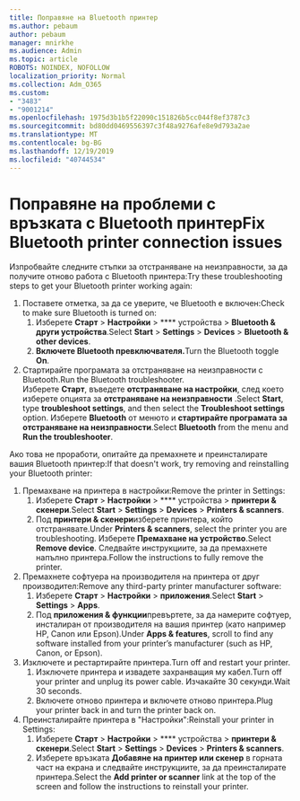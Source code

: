 ```yaml
---
title: Поправяне на Bluetooth принтер
ms.author: pebaum
author: pebaum
manager: mnirkhe
ms.audience: Admin
ms.topic: article
ROBOTS: NOINDEX, NOFOLLOW
localization_priority: Normal
ms.collection: Adm_O365
ms.custom:
- "3483"
- "9001214"
ms.openlocfilehash: 1975d3b1b5f22090c151826b5cc044f8ef3787c3
ms.sourcegitcommit: bd80dd0469556397c3f48a9276afe8e9d793a2ae
ms.translationtype: MT
ms.contentlocale: bg-BG
ms.lasthandoff: 12/19/2019
ms.locfileid: "40744534"
---
```

# <a name="fix-bluetooth-printer-connection-issues"></a><span data-ttu-id="49e1e-102">Поправяне на проблеми с връзката с Bluetooth принтер</span><span class="sxs-lookup"><span data-stu-id="49e1e-102">Fix Bluetooth printer connection issues</span></span>

<span data-ttu-id="49e1e-103">Изпробвайте следните стъпки за отстраняване на неизправности, за да получите отново работа с Bluetooth принтера:</span><span class="sxs-lookup"><span data-stu-id="49e1e-103">Try these troubleshooting steps to get your Bluetooth printer working again:</span></span>


1. <span data-ttu-id="49e1e-104">Поставете отметка, за да се уверите, че Bluetooth е включен:</span><span class="sxs-lookup"><span data-stu-id="49e1e-104">Check to make sure Bluetooth is turned on:</span></span>
    1. <span data-ttu-id="49e1e-105">Изберете **Старт** > **Настройки** > \*\*\*\* устройства > **Bluetooth & други устройства**.</span><span class="sxs-lookup"><span data-stu-id="49e1e-105">Select **Start** > **Settings** > **Devices** > **Bluetooth & other devices**.</span></span>
    2. <span data-ttu-id="49e1e-106">**Включете Bluetooth превключвателя.**</span><span class="sxs-lookup"><span data-stu-id="49e1e-106">Turn the Bluetooth toggle **On**.</span></span>
2. <span data-ttu-id="49e1e-107">Стартирайте програмата за отстраняване на неизправности с Bluetooth.</span><span class="sxs-lookup"><span data-stu-id="49e1e-107">Run the Bluetooth troubleshooter.</span></span> <br>
    <span data-ttu-id="49e1e-108">Изберете **Старт**, въведете **отстраняване на настройки**, след което изберете опцията за **отстраняване на неизправности** .</span><span class="sxs-lookup"><span data-stu-id="49e1e-108">Select **Start**, type **troubleshoot settings**, and then select the **Troubleshoot settings** option.</span></span> <span data-ttu-id="49e1e-109">Изберете **Bluetooth** от менюто и **стартирайте програмата за отстраняване на неизправности**.</span><span class="sxs-lookup"><span data-stu-id="49e1e-109">Select **Bluetooth** from the menu and **Run the troubleshooter**.</span></span>

<span data-ttu-id="49e1e-110">Ако това не проработи, опитайте да премахнете и преинсталирате вашия Bluetooth принтер:</span><span class="sxs-lookup"><span data-stu-id="49e1e-110">If that doesn't work, try removing and reinstalling your Bluetooth printer:</span></span>

1. <span data-ttu-id="49e1e-111">Премахване на принтера в настройки:</span><span class="sxs-lookup"><span data-stu-id="49e1e-111">Remove the printer in Settings:</span></span>
    1. <span data-ttu-id="49e1e-112">Изберете **Старт** > **Настройки** > \*\*\*\* устройства > **принтери & скенери**.</span><span class="sxs-lookup"><span data-stu-id="49e1e-112">Select **Start** > **Settings** > **Devices** > **Printers & scanners**.</span></span>
    2. <span data-ttu-id="49e1e-113">Под **принтери & скенери**изберете принтера, който отстранявате.</span><span class="sxs-lookup"><span data-stu-id="49e1e-113">Under **Printers & scanners**, select the printer you are troubleshooting.</span></span> <span data-ttu-id="49e1e-114">Изберете **Премахване на устройство**.</span><span class="sxs-lookup"><span data-stu-id="49e1e-114">Select **Remove device**.</span></span> <span data-ttu-id="49e1e-115">Следвайте инструкциите, за да премахнете напълно принтера.</span><span class="sxs-lookup"><span data-stu-id="49e1e-115">Follow the instructions to fully remove the printer.</span></span>
2. <span data-ttu-id="49e1e-116">Премахнете софтуера на производителя на принтера от друг производител:</span><span class="sxs-lookup"><span data-stu-id="49e1e-116">Remove any third-party printer manufacturer software:</span></span>
    1. <span data-ttu-id="49e1e-117">Изберете **Старт** > **Настройки** > **приложения**.</span><span class="sxs-lookup"><span data-stu-id="49e1e-117">Select **Start** > **Settings** > **Apps**.</span></span>
    2. <span data-ttu-id="49e1e-118">Под **приложения & функции**превъртете, за да намерите софтуер, инсталиран от производителя на вашия принтер (като например HP, Canon или Epson).</span><span class="sxs-lookup"><span data-stu-id="49e1e-118">Under **Apps & features**, scroll to find any software installed from your printer’s manufacturer (such as HP, Canon, or Epson).</span></span>
3. <span data-ttu-id="49e1e-119">Изключете и рестартирайте принтера.</span><span class="sxs-lookup"><span data-stu-id="49e1e-119">Turn off and restart your printer.</span></span>
   1. <span data-ttu-id="49e1e-120">Изключете принтера и извадете захранващия му кабел.</span><span class="sxs-lookup"><span data-stu-id="49e1e-120">Turn off your printer and unplug its power cable.</span></span> <span data-ttu-id="49e1e-121">Изчакайте 30 секунди.</span><span class="sxs-lookup"><span data-stu-id="49e1e-121">Wait 30 seconds.</span></span> 
   2. <span data-ttu-id="49e1e-122">Включете отново принтера и включете отново принтера.</span><span class="sxs-lookup"><span data-stu-id="49e1e-122">Plug your printer back in and turn the printer back on.</span></span>
4. <span data-ttu-id="49e1e-123">Преинсталирайте принтера в "Настройки":</span><span class="sxs-lookup"><span data-stu-id="49e1e-123">Reinstall your printer in Settings:</span></span>
    1. <span data-ttu-id="49e1e-124">Изберете **Старт** > **Настройки** > \*\*\*\* устройства > **принтери & скенери**.</span><span class="sxs-lookup"><span data-stu-id="49e1e-124">Select **Start** > **Settings** > **Devices** > **Printers & scanners**.</span></span>
    2. <span data-ttu-id="49e1e-125">Изберете връзката **Добавяне на принтер или скенер** в горната част на екрана и следвайте инструкциите, за да преинсталирате принтера.</span><span class="sxs-lookup"><span data-stu-id="49e1e-125">Select the **Add printer or scanner** link at the top of the screen and follow the instructions to reinstall your printer.</span></span>
